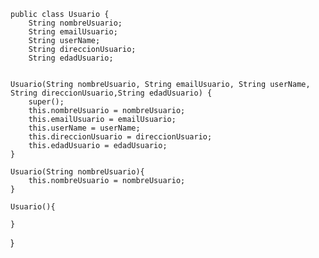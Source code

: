 
	public class Usuario {
		String nombreUsuario;
		String emailUsuario;
		String userName;
		String direccionUsuario;
		String edadUsuario;
	

	Usuario(String nombreUsuario, String emailUsuario, String userName, String direccionUsuario,String edadUsuario) {
		super();
		this.nombreUsuario = nombreUsuario;
		this.emailUsuario = emailUsuario;
		this.userName = userName;
		this.direccionUsuario = direccionUsuario;
		this.edadUsuario = edadUsuario;
	}

	Usuario(String nombreUsuario){
		this.nombreUsuario = nombreUsuario;
	}

	Usuario(){
	
	}
}
